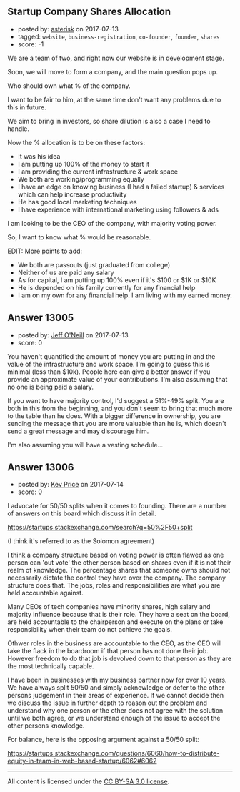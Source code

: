 ## Startup Company Shares Allocation

- posted by: [asterisk](https://stackexchange.com/users/10184476/asterisk) on 2017-07-13
- tagged: `website`, `business-registration`, `co-founder`, `founder`, `shares`
- score: -1

We are a team of two, and right now our website is in development stage.

Soon, we will move to form a company, and the main question pops up.

Who should own what % of the company.

I want to be fair to him, at the same time don't want any problems due to this in future.

We aim to bring in investors, so share dilution is also a case I need to handle.

Now the % allocation is to be on these factors:

 - It was his idea
 - I am putting up 100% of the money to start it
 - I am providing the current infrastructure & work space
 - We both are working/programming equally
 - I have an edge on knowing business (I had a failed startup) & services which can help increase productivity
 - He has good local marketing techniques
 - I have experience with international marketing using followers & ads

I am looking to be the CEO of the company, with majority voting power.

So, I want to know what % would be reasonable.

EDIT:
More points to add:

 - We both are passouts (just graduated from college)
 - Neither of us are paid any salary
 - As for capital, I am putting up 100% even if it's $100 or $1K or $10K
 - He is depended on his family currently for any financial help
 - I am on my own for any financial help. I am living with my earned money.


## Answer 13005

- posted by: [Jeff O'Neill](https://stackexchange.com/users/46273/jeff-o-neill) on 2017-07-13
- score: 0

You haven't quantified the amount of money you are putting in and the value of the infrastructure and work space.  I'm going to guess this is minimal (less than $10k).  People here can give a better answer if you provide an approximate value of your contributions.  I'm also assuming that no one is being paid a salary.

If you want to have majority control, I'd suggest a 51%-49% split. You are both in this from the beginning, and you don't seem to bring that much more to the table than he does.  With a bigger difference in ownership, you are sending the message that you are more valuable than he is, which doesn't send a great message and may discourage him.

I'm also assuming you will have a vesting schedule...


## Answer 13006

- posted by: [Kev Price](https://stackexchange.com/users/1109274/kev-price) on 2017-07-14
- score: 0

I advocate for 50/50 splits when it comes to founding. There are a number of answers on this board which discuss it in detail.
 
https://startups.stackexchange.com/search?q=50%2F50+split

(I think it's referred to as the Solomon agreement)

I think a company structure based on voting power is often flawed as one person can 'out vote' the other person based on shares even if it is not their realm of knowledge. The percentage shares that someone owns should not necessarily dictate the control they have over the company. The company structure does that. The jobs, roles and responsibilities are what you are held accountable against.

Many CEOs of tech companies have minority shares, high salary and majority influence because that is their role. They have a seat on the board, are held accountable to the chairperson and execute on the plans or take responsibility when their team do not achieve the goals.

Othwer roles in the business are accountable to the CEO, as the CEO will take the flack in the boardroom if that person has not done their job. However freedom to do that job is devolved down to that person as they are the most technically capable.

I have been in businesses with my business partner now for over 10 years. We have always split 50/50 and simply acknowledge or defer to the other persons judgement in their areas of experience. If we cannot decide then we discuss the issue in further depth to reason out the problem and understand why one person or the other does not agree with the solution until we both agree, or we understand enough of the issue to accept the other persons knowledge.

For balance, here is the opposing argument against a 50/50 split:

https://startups.stackexchange.com/questions/6060/how-to-distribute-equity-in-team-in-web-based-startup/6062#6062



---

All content is licensed under the [CC BY-SA 3.0 license](https://creativecommons.org/licenses/by-sa/3.0/).
